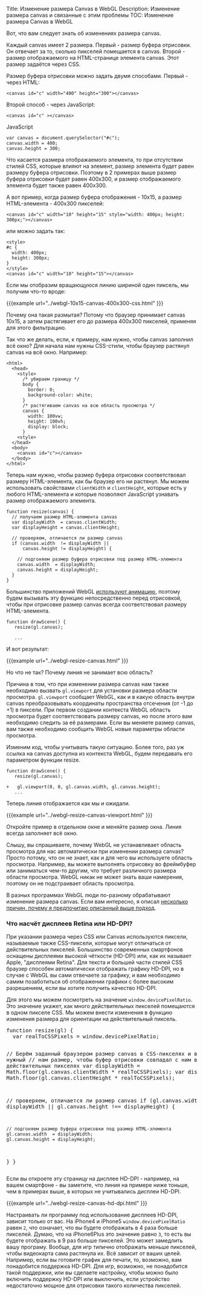 Title: Изменение размера Canvas в WebGL
Description: Изменение размера canvas и связанные с этим проблемы
TOC: Изменение размера Canvas в WebGL


Вот, что вам следует знать об изменениях размера canvas.

Каждый canvas имеет 2 размера. Первый - размер буфера отрисовки. Он отвечает за то,
сколько пикселей помещается в canvas. Второй - размер отображаемого на HTML-странице
элемента canvas. Этот размер задаётся через CSS.

Размер буфера отрисовки можно задать двумя способами. Первый - через HTML:

    <canvas id="c" width="400" height="300"></canvas>

Второй способ - через JavaScript:

    <canvas id="c" ></canvas>

JavaScript

    var canvas = document.querySelector("#c");
    canvas.width = 400;
    canvas.height = 300;

Что касается размера отображаемого элемента, то при отсутствии стилей CSS, которые
влияют на элемент, размер элемента будет равен размеру буфера отрисовки. Поэтому в
2 примерах выше размер буфера отрисовки будет равен 400x300, и размер отображаемого
элемента будет также равен 400x300.

А вот пример, когда размер буфера отображения - 10x15, а размер HTML-элемента - 400x300 пикселей:

    <canvas id="c" width="10" height="15" style="width: 400px; height: 300px;"></canvas>

или можно задать так:

    <style>
    #c {
      width: 400px;
      height: 300px;
    }
    </style>
    <canvas id="c" width="10" height="15"></canvas>

Если мы отобразим вращающуюся линию шириной один пиксель, мы получим что-то вроде:

{{{example url="../webgl-10x15-canvas-400x300-css.html" }}}

Почему она такая размытая? Потому что браузер принимает canvas 10x15, а затем
растягивает его до размера 400x300 пикселей, применяя для этого фильтрацию.

Так что же делать, если, к примеру, нам нужно, чтобы canvas заполнил всё окно? Для
начала нам нужны CSS-стили, чтобы браузер растянул canvas на всё окно. Например:

    <html>
      <head>
        <style>
          /* убираем границу */
          body {
            border: 0;
            background-color: white;
          }
          /* растягиваем canvas на всю область просмотра */
          canvas {
            width: 100vw;
            height: 100vh;
            display: block;
          }
        <style>
      </head>
      <body>
        <canvas id="c"></canvas>
      </body>
    </html>

Теперь нам нужно, чтобы размер буфера отрисовки соответствовал размеру HTML-элемента,
как бы браузер его ни растянул. Мы можем использовать свойствами `clientWidth` и
`clientHeight`, которые есть у любого HTML-элемента и которые позволяют JavaScript
узнавать размер отображаемого элемента.

    function resize(canvas) {
      // получаем размер HTML-элемента canvas
      var displayWidth  = canvas.clientWidth;
      var displayHeight = canvas.clientHeight;

      // проверяем, отличается ли размер canvas
      if (canvas.width  != displayWidth ||
          canvas.height != displayHeight) {

        // подгоняем размер буфера отрисовки под размер HTML-элемента
        canvas.width  = displayWidth;
        canvas.height = displayHeight;
      }
    }

Большинство приложений WebGL <a href="webgl-animation.html">используют анимацию</a>,
поэтому будем вызывать эту функцию непосредственно перед отрисовкой, чтобы при отрисовке
размер canvas всегда соответствовал размеру HTML-элемента.

    function drawScene() {
       resize(gl.canvas);

       ...

И вот результат:

{{{example url="../webgl-resize-canvas.html" }}}

Но что не так? Почему линия не занимает всю область?

Причина в том, что при изменении размера canvas нам также необходимо вызвать `gl.viewport`
для установки размера области просмотра. `gl.viewport` сообщает WebGL, как и в какую область
внутри canvas преобразовывать координаты пространства отсечения (от -1 до +1) в пиксели.
При первом создании контекста WebGL область просмотра будет соответствовать размеру canvas,
но после этого вам необходимо следить за её размерами. Если вы меняете размер canvas, вам
также необходимо сообщить WebGL новые параметры области просмотра.

Изменим код, чтобы учитывать такую ситуацию. Более того, раз уж ссылка на canvas
доступна из контекста WebGL, будем передавать его параметром функции resize.

    function drawScene() {
       resize(gl.canvas);

    +   gl.viewport(0, 0, gl.canvas.width, gl.canvas.height);
       ...

Теперь линия отображается как мы и ожидали.

{{{example url="../webgl-resize-canvas-viewport.html" }}}

Откройте пример в отдельном окне и меняйте размер окна. Линия всегда заполняет всё окно.

Слышу, вы спрашиваете, почему WebGL не устанавливает область просмотра для нас автоматически
при изменении размера canvas? Просто потому, что он не знает, как и для чего вы используете
область просмотра. Например, вы можете выполнять отрисовку во фреймбуфер или заниматься чем-то
другим, что требует различного размера области просмотра. WebGL никак не может знать ваши
намерения, поэтому он не подстраивает область просмотра.

В разных программах WebGL люди по-разному обрабатывают изменение размера canvas. Если вам интересно,
я описал <a href="webgl-anti-patterns.html">несколько причин, почему я предпочитаю описанный выше подход</a>.

<div class="webgl_bottombar">
<h3>Что насчёт дисплеев Retina или HD-DPI?</h3>
<p>
При указании размера через CSS или Canvas используются пиксели, называемые также CSS-пиксели,
которые могут отличаться от действительных пикселей. Большинство современных смартфонов оснащены
дисплеями высокой чёткости (HD-DPI) или, как их называет Apple, "дисплеями Retina". Для текста и
большей части стилей CSS браузер способен автоматически отображать графику HD-DPI, но в случае с
WebGL вы сами отвечаете за графику, и вам необходимо самим позаботиться об отображении графики с
более высоким разрешением, если вы хотите получить качество HD-DPI.
</p>
<p>Для этого мы можем посмотреть на значение <code>window.devicePixelRatio</code>. Это значение укажет,
как много действительных пикселей помещаются в одном пикселе CSS. Мы можем внести изменения в функцию
изменения размера для ориентации на действительный пиксель.</p>
<pre class="prettyprint">
function resize(gl) {
  var realToCSSPixels = window.devicePixelRatio;

  // Берём заданный браузером размер canvas в CSS-пикселях и вычисляем нужный
  // нам размер, чтобы буфер отрисовки совпадал с ним в действительных пикселях
  var displayWidth  = Math.floor(gl.canvas.clientWidth  * realToCSSPixels);
  var displayHeight = Math.floor(gl.canvas.clientHeight * realToCSSPixels);

  //  проверяем, отличается ли размер canvas
  if (gl.canvas.width  !== displayWidth ||
      gl.canvas.height !== displayHeight) {

    // подгоняем размер буфера отрисовки под размер HTML-элемента
    gl.canvas.width  = displayWidth;
    gl.canvas.height = displayHeight;
  }
}
</pre>
<p>Если вы откроете эту страницу на дисплее HD-DPI - например, на вашем смартфоне -
вы заметите, что линия на примере ниже тоньше, чем в примерах выше, в которых не
учитывались дисплеи HD-DPI.</p>
{{{example url="../webgl-resize-canvas-hd-dpi.html" }}}
<p>Настраивать ли программу под использование дисплеев HD-DPI, зависит только от вас. На iPhone4 и iPhone5
<code>window.devicePixelRatio</code> равен <code>2</code>, что означает, что вы будете отображать в 4
раза больше пикселей. Думаю, что на iPhone6Plus это значение равно <code>3</code>, то есть вы будете
отображать в 9 раз больше пикселей. Это может замедлить вашу програму. Вообще, для игр типично отображать
меньше пикселей, чтобы видеокарта сама растянула их. Всё зависит от ваших целей. Например, если вы готовите
график для печати, то, возможно, вам понадобится поддержка HD-DPI. Для игр, возможно, не понадобится такой
поддержки, или вы сделаете настройку, чтобы можно было включить поддержку HD-DPI или выключить, если
устройство недостаточно мощное для отрисовки такого количества пикселей.</p>
</div>
